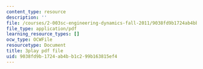 ```yaml
---
content_type: resource
description: ''
file: /courses/2-003sc-engineering-dynamics-fall-2011/9038fd9b1724ab4bb1c299b163815ef4_pYZMNOuRwk0.pdf
file_type: application/pdf
learning_resource_types: []
ocw_type: OCWFile
resourcetype: Document
title: 3play pdf file
uid: 9038fd9b-1724-ab4b-b1c2-99b163815ef4
---
```

